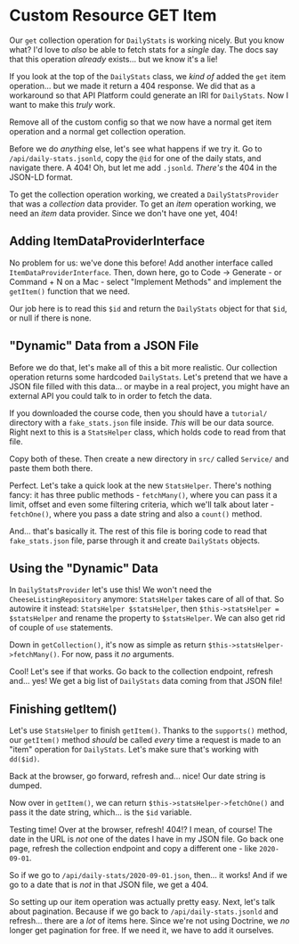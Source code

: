 # Custom Resource GET Item

Our `get` collection operation for `DailyStats` is working nicely. But you know
what? I'd love to *also* be able to fetch stats for a *single* day. The docs say
that this operation *already* exists... but we know it's a lie!

If you look at the top of the `DailyStats` class, we *kind of* added the `get`
item operation... but we made it return a 404 response. We did that as a workaround
so that API Platform could generate an IRI for `DailyStats`. Now I want to make
this *truly* work.

Remove all of the custom config so that we now have a normal get item operation
and a normal get collection operation.

Before we do *anything* else, let's see what happens if we try it. Go to
`/api/daily-stats.jsonld`, copy the `@id` for one of the daily stats, and navigate
there. A 404! Oh, but let me add `.jsonld`. *There's* the 404 in the JSON-LD
format.

To get the collection operation working, we created a `DailyStatsProvider` that
was a *collection* data provider. To get an *item* operation working, we need an
*item* data provider. Since we don't have one yet, 404!

## Adding ItemDataProviderInterface

No problem for us: we've done this before! Add another interface called
`ItemDataProviderInterface`. Then, down here, go to Code -> Generate - or
Command + N on a Mac - select "Implement Methods" and implement the `getItem()`
function that we need.

Our job here is to read this `$id` and return the `DailyStats` object for that
`$id`, or null if there is none.

## "Dynamic" Data from a JSON File

Before we do that, let's make all of this a bit more realistic. Our collection
operation returns some hardcoded `DailyStats`. Let's pretend that we have
a JSON file filled with this data... or maybe in a real project, you might have
an external API you could talk to in order to fetch the data.

If you downloaded the course code, then you should have a `tutorial/` directory
with a `fake_stats.json` file inside. *This* will be our data source. Right next
to this is a `StatsHelper` class, which holds code to read from that file.

Copy both of these. Then create a new directory in `src/` called `Service/` and
paste them both there.

Perfect. Let's take a quick look at the new `StatsHelper`. There's nothing fancy:
it has three public methods - `fetchMany()`, where you can pass it a limit, offset
and even some filtering criteria, which we'll talk about later - `fetchOne()`, where
you pass a date string and also a `count()` method.

And... that's basically it. The rest of this file is boring code to read that
`fake_stats.json` file, parse through it and create `DailyStats` objects.

## Using the "Dynamic" Data

In `DailyStatsProvider` let's use this! We won't need the `CheeseListingRepository`
anymore: `StatsHelper` takes care of all of that. So autowire it instead:
`StatsHelper $statsHelper`, then `$this->statsHelper = $statsHelper` and rename
the property to `$statsHelper`. We can also get rid of couple of `use` statements.

Down in `getCollection()`, it's now as simple as return
`$this->statsHelper->fetchMany()`. For now, pass it *no* arguments.

Cool! Let's see if that works. Go back to the collection endpoint, refresh and...
yes! We get a big list of `DailyStats` data coming from that JSON file!

## Finishing getItem()

Let's use `StatsHelper` to finish `getItem()`. Thanks to the `supports()` method,
our `getItem()` method *should* be called *every* time a request is made to an "item"
operation for `DailyStats`. Let's make sure that's working with `dd($id)`.

Back at the browser, go forward, refresh and... nice! Our date string is dumped.

Now over in `getItem()`, we can return `$this->statsHelper->fetchOne()` and
pass it the date string, which... is the `$id` variable.

Testing time! Over at the browser, refresh! 404!? I mean, of course! The date in
the URL is *not* one of the dates I have in my JSON file. Go back one page, refresh
the collection endpoint and copy a different one - like `2020-09-01`.

So if we go to `/api/daily-stats/2020-09-01.json`, then... it works! And if we go
to a date that is *not* in that JSON file, we get a 404.

So setting up our item operation was actually pretty easy. Next, let's talk about
pagination. Because if we go back to `/api/daily-stats.jsonld` and refresh...
there are a *lot* of items here. Since we're not using Doctrine, we *no* longer
get pagination for free. If we need it, we have to add it ourselves.

